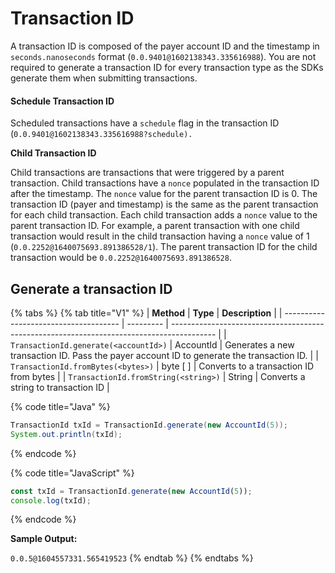 # Transaction ID

A transaction ID is composed of the payer account ID and the timestamp in `seconds.nanoseconds` format (`0.0.9401@1602138343.335616988`). You are not required to generate a transaction ID for every transaction type as the SDKs generate them when submitting transactions.

#### Schedule Transaction ID

Scheduled transactions have a `schedule` flag in the transaction ID (`0.0.9401@1602138343.335616988?schedule).`

**Child Transaction ID**

Child transactions are transactions that were triggered by a parent transaction. Child transactions have a `nonce` populated in the transaction ID after the timestamp. The `nonce` value for the parent transaction ID is 0. The transaction ID (payer and timestamp) is the same as the parent transaction for each child transaction. Each child transaction adds a `nonce` value to the parent transaction ID. For example, a parent transaction with one child transaction would result in the child transaction having a `nonce` value of 1 (`0.0.2252@1640075693.891386528/1`). The parent transaction ID for the child transaction would be `0.0.2252@1640075693.891386528`.

## Generate a transaction ID

{% tabs %}
{% tab title="V1" %}
| **Method**                            | **Type**  | **Description**                                                                           |
| ------------------------------------- | --------- | ----------------------------------------------------------------------------------------- |
| `TransactionId.generate(<accountId>)` | AccountId | Generates a new transaction ID. Pass the payer account ID to generate the transaction ID. |
| `TransactionId.fromBytes(<bytes>)`    | byte \[ ] | Converts to a transaction ID from bytes                                                   |
| `TransactionId.fromString(<string>)`  | String    | Converts a string to transaction ID                                                       |

{% code title="Java" %}
```java
TransactionId txId = TransactionId.generate(new AccountId(5));
System.out.println(txId);
```
{% endcode %}

{% code title="JavaScript" %}
```javascript
const txId = TransactionId.generate(new AccountId(5));
console.log(txId);
```
{% endcode %}

**Sample Output:**

`0.0.5@1604557331.565419523`
{% endtab %}
{% endtabs %}

##
